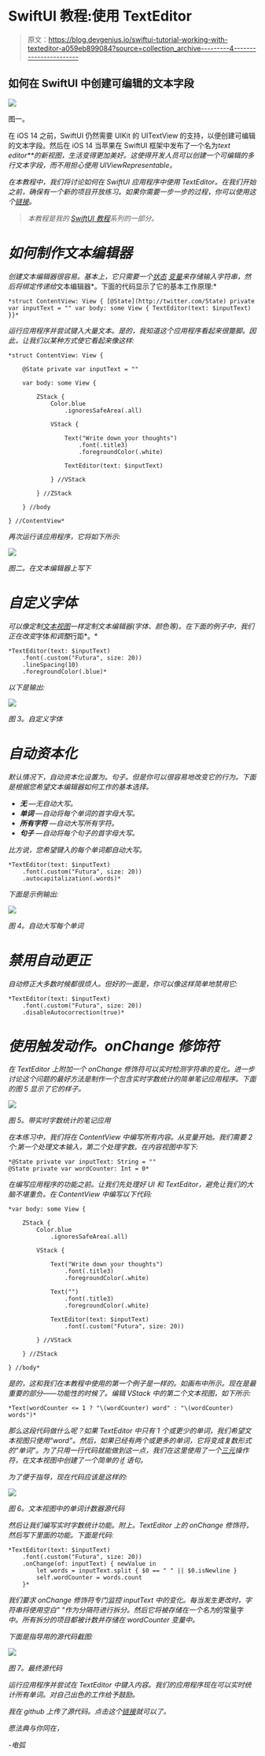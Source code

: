 # SwiftUI 教程:使用 TextEditor

> 原文：<https://blog.devgenius.io/swiftui-tutorial-working-with-texteditor-a059eb899084?source=collection_archive---------4----------------------->

## 如何在 SwiftUI 中创建可编辑的文本字段

![](img/69624e041cd70dd64018d2e0a07e9ed2.png)

图一。

在 iOS 14 之前，SwiftUI 仍然需要 UIKit 的 UITextView 的支持，以便创建可编辑的文本字段。然后在 iOS 14 当苹果在 SwiftUI 框架中发布了一个名为*text editor**的新视图，生活变得更加美好。这使得开发人员可以创建一个可编辑的多行文本字段，而不用担心使用 UIViewRepresentable。*

*在本教程中，我们将讨论如何在 SwiftUI 应用程序中使用 TextEditor。在我们开始之前，确保有一个新的项目开放练习。如果你需要一步一步的过程，你可以使用这个[链接](/introduction-to-swiftui-creating-new-project-9adc502e1804)。*

> *本教程是我的 [SwiftUI 教程](https://arc-sosangyo.medium.com/list/swiftui-tutorial-03734e631240)系列的一部分。*

# *如何制作文本编辑器*

*创建文本编辑器很容易。基本上，它只需要一个[状态](https://medium.com/geekculture/swiftui-tutorial-state-and-binding-b7e80b4de622) [变量](https://medium.com/@arc-sosangyo/swift-programming-tutorial-variables-670ceea20bd1)来存储输入字符串，然后将绑定传递给*文本编辑器*。下面的代码显示了它的基本工作原理:*

```
*struct ContentView: View { [@State](http://twitter.com/State) private var inputText = "" var body: some View { TextEditor(text: $inputText) }}*
```

*运行应用程序并尝试键入大量文本。是的，我知道这个应用程序看起来很蹩脚。因此，让我们以某种方式使它看起来像这样:*

```
*struct ContentView: View {

    @State private var inputText = ""

    var body: some View {

        ZStack {
            Color.blue
                .ignoresSafeArea(.all)

            VStack {

                Text("Write down your thoughts")
                    .font(.title3)
                    .foregroundColor(.white)

                TextEditor(text: $inputText)

            } //VStack

        } //ZStack

    } //body

} //ContentView*
```

*再次运行该应用程序，它将如下所示:*

*![](img/70c65a6191488e0bf997b8248f2fb692.png)*

*图二。在文本编辑器上写下*

# *自定义字体*

*可以像定制[文本视图](https://medium.com/dev-genius/swiftui-tutorial-working-with-text-15de81494a07)一样定制文本编辑器(字体、颜色等)。在下面的例子中，我们正在改变*字体*和调整*行距*。*

```
*TextEditor(text: $inputText)
    .font(.custom("Futura", size: 20))
    .lineSpacing(10)
    .foregroundColor(.blue)* 
```

*以下是输出:*

*![](img/c2b2b747991e8811a7a3867a4b38f7cc.png)*

*图 3。自定义字体*

# *自动资本化*

*默认情况下，自动资本化设置为。*句子*。但是你可以很容易地改变它的行为。下面是根据您希望文本编辑器如何工作的基本选择。*

*   ***无** —无自动大写。*
*   ***单词** —自动将每个单词的首字母大写。*
*   ***所有字符** —自动大写所有字符。*
*   ***句子** —自动将每个句子的首字母大写。*

*比方说，您希望键入的每个单词都自动大写。*

```
*TextEditor(text: $inputText)
    .font(.custom("Futura", size: 20))
    .autocapitalization(.words)*
```

*下面是示例输出:*

*![](img/03b9af8ac745a54e111fc9506c41a513.png)*

*图 4。自动大写每个单词*

# *禁用自动更正*

*自动修正大多数时候都很烦人。但好的一面是，你可以像这样简单地禁用它:*

```
*TextEditor(text: $inputText)
    .font(.custom("Futura", size: 20))
    .disableAutocorrection(true)*
```

# *使用触发动作。onChange 修饰符*

*在 TextEditor 上附加一个 *onChange* 修饰符可以实时检测字符串的变化。进一步讨论这个问题的最好方法是制作一个包含实时字数统计的简单笔记应用程序。下面的图 5 显示了它的样子。*

*![](img/58f20d115101eda9e7b8f6a23c9ae9bc.png)*

*图 5。带实时字数统计的笔记应用*

*在本练习中，我们将在 ContentView 中编写所有内容。从变量开始。我们需要 2 个:第一个处理文本输入，第二个处理字数。在内容视图中写下:*

```
*@State private var inputText: String = ""
@State private var wordCounter: Int = 0*
```

*在编写应用程序的功能之前。让我们先处理好 UI 和 TextEditor，避免让我们的大脑不堪重负。在 ContentView 中编写以下代码:*

```
*var body: some View {

    ZStack {
        Color.blue
            .ignoresSafeArea(.all)

        VStack {

            Text("Write down your thoughts")
                .font(.title3)
                .foregroundColor(.white)

            Text("")
                .font(.title3)
                .foregroundColor(.white)

            TextEditor(text: $inputText)
                .font(.custom("Futura", size: 20))

        } //VStack

    } //ZStack

} //body*
```

*是的，这和我们在本教程中使用的第一个例子是一样的。如画布中所示。现在是最重要的部分——功能性的时候了。编辑 VStack 中的第二个文本视图，如下所示:*

```
*Text(wordCounter <= 1 ? "\(wordCounter) word" : "\(wordCounter) words")*
```

*那么这段代码做什么呢？如果 TextEditor 中只有 1 个或更少的单词，我们希望文本视图只使用“word”。然后，如果已经有两个或更多的单词，它将变成复数形式的“单词”。为了只用一行代码就能做到这一点，我们在这里使用了一个[三元](https://medium.com/@arc-sosangyo/swift-programming-tutorial-basic-operators-72dc48116b1c)操作符，在文本视图中创建了一个简单的 [if](https://medium.com/@arc-sosangyo/swift-programming-tutorial-conditional-statement-f57aefd630ce) 语句。*

*为了便于指导，现在代码应该是这样的:*

*![](img/19b1ea6030afec5329eb35522b1cc647.png)*

*图 6。文本视图中的单词计数器源代码*

*然后让我们编写实时字数统计功能。附上。TextEditor 上的 onChange 修饰符，然后写下里面的功能。下面是代码:*

```
*TextEditor(text: $inputText)
    .font(.custom("Futura", size: 20))
    .onChange(of: inputText) { newValue in
        let words = inputText.split { $0 == " " || $0.isNewline }
        self.wordCounter = words.count
    }*
```

*我们要求 onChange 修饰符专门监控 inputText 中的变化。每当发生更改时，字符串将使用空白" "作为分隔符进行拆分。然后它将被存储在一个名为*的常量字*中。所有拆分的项目都被计数并存储在 wordCounter 变量中。*

*下面是指导用的源代码截图:*

*![](img/3656921e584d7d515b4bedece3b088c2.png)*

*图 7。最终源代码*

*运行应用程序并尝试在 TextEditor 中键入内容。我们的应用程序现在可以实时统计所有单词。对自己出色的工作给予鼓励。*

*我在 github 上传了源代码。点击这个[链接](https://github.com/athurion/SwiftUI-Tutorial-Working-with-TextEditor/blob/main/ContentViewTextEditor.swift)就可以了。*

*愿法典与你同在，*

*-电弧*